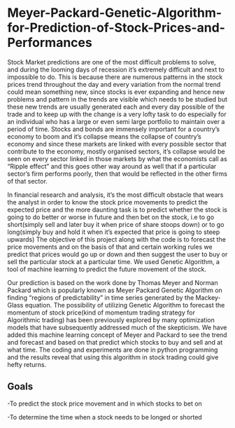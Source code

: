 # Meyer-Packard-Genetic-Algorithm-for-Prediction-of-Stock-Prices-and-Performances
Stock Market predictions are one of the most difficult problems to solve, and during the looming days of recession it’s extremely difficult and next to impossible to do. This is because there are numerous patterns in the stock prices trend throughout the day and every variation from the normal trend could mean something new, since stocks is ever expanding and hence new problems and pattern in the trends are visible which needs to be studied but these new trends are usually generated each and every day possible of the trade and to keep up with the change is a very lofty task to do especially for an individual who has a large or even semi large portfolio to maintain over a period of time.  Stocks and bonds are immensely important for a country’s economy to boom and it’s collapse means the collapse of country’s economy and since these markets are linked with every possible sector that contribute to the economy, mostly organised sectors, it’s collapse would be seen on every sector linked in those markets by what the economists call as “Ripple effect” and this goes other way around as well that if a particular sector’s firm performs poorly, then that would be reflected in the other firms of that sector.   

In financial research and analysis, it’s the most difficult obstacle that wears the analyst in order to know the stock price movements to predict the expected price and the more daunting task is to predict whether the stock is going to do better or worse in future and then bet on the stock, i.e to go short(simply sell and later buy it when price of share stoops down) or to go long(simply buy and hold it when it’s expected that price is going to steep upwards) The objective of this project along with the code is to forecast the price movements and on the basis of that and certain working rules we predict that prices would go up or down and then suggest the user to buy or sell the particular stock at a particular time. We used Genetic Algorithm, a tool of machine learning to predict the future movement of the stock.

Our prediction is based on the work done by Thomas Meyer and Norman Packard which is popularly known as Meyer Packard Genetic Algorithm on finding “regions of predictability” in time series generated by the Mackey-Glass equation. The possibility of utilizing Genetic Algorithm to forecast the momentum of stock price(kind of momentum trading strategy for Algorithmic trading) has been previously explored by many optimization models that have subsequently addressed much of the skepticism. We have added this machine learning concept of Meyer and Packard to see the trend and forecast and based on that predict which stocks to buy and sell and at what time. The coding and experiments are done in python programming and the results reveal that using this algorithm in stock trading could give hefty returns.

## Goals
-To predict the stock price movement and in which stocks to bet on

-To determine the time when a stock needs to be longed or shorted
